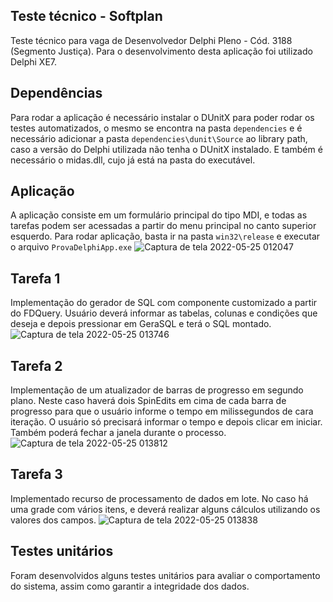  ## Teste técnico - Softplan
Teste técnico para vaga de Desenvolvedor Delphi Pleno - Cód. 3188 (Segmento Justiça). Para o desenvolvimento desta aplicação foi utilizado Delphi XE7.

## Dependências
Para rodar a aplicação é necessário instalar o DUnitX para poder rodar os testes automatizados, o mesmo se encontra na pasta `dependencies` e é necessário adicionar a pasta `dependencies\dunit\Source` ao library path, caso a versão do Delphi utilizada não tenha o DUnitX instalado. E também é necessário o midas.dll, cujo já está na pasta do executável.

## Aplicação 
A aplicação consiste em um formulário principal do tipo MDI, e todas as tarefas podem ser acessadas a partir do menu principal no canto superior esquerdo. Para rodar aplicação, basta ir na pasta `win32\release` e executar o arquivo `ProvaDelphiApp.exe`
![Captura de tela 2022-05-25 012047](https://user-images.githubusercontent.com/103403091/170182440-5390a2bd-35f4-44b5-af8a-be36690e9d65.png)

## Tarefa 1
Implementação do gerador de SQL com componente customizado a partir do FDQuery. Usuário deverá informar as tabelas, colunas e condições que deseja e depois pressionar em GeraSQL e terá o SQL montado.
![Captura de tela 2022-05-25 013746](https://user-images.githubusercontent.com/103403091/170182485-5363509b-dc28-45dc-8432-727d5b259721.png)

## Tarefa 2 
Implementação de um atualizador de barras de progresso em segundo plano. Neste caso haverá dois SpinEdits em cima de cada barra de progresso para que o usuário informe o tempo em milissegundos de cara iteração. O usuário só precisará informar o tempo e depois clicar em iniciar. Também poderá fechar a janela durante o processo.
![Captura de tela 2022-05-25 013812](https://user-images.githubusercontent.com/103403091/170182511-065a4c7a-6ef5-43f4-b539-0f3c61cef681.png)

## Tarefa 3 
Implementado recurso de processamento de dados em lote. No caso há uma grade com vários itens, e deverá realizar alguns cálculos utilizando os valores dos campos.
![Captura de tela 2022-05-25 013838](https://user-images.githubusercontent.com/103403091/170182516-5a130319-e03c-4c8b-9f01-9f3c07740045.png)

## Testes unitários
Foram desenvolvidos alguns testes unitários para avaliar o comportamento do sistema, assim como garantir a integridade dos dados. 




